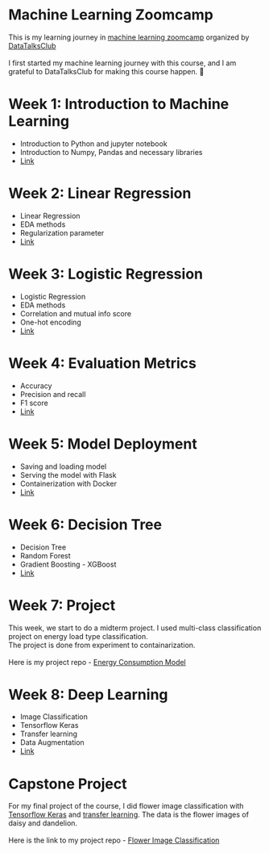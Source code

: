 # Machine Learning Zoomcamp
This is my learning journey in [machine learning zoomcamp](https://github.com/DataTalksClub/machine-learning-zoomcamp) organized by [DataTalksClub](https://datatalks.club/)
<br><br>
I first started my machine learning journey with this course, and I am grateful to DataTalksClub for making this course happen. 🥰

# Week 1: Introduction to Machine Learning
- Introduction to Python and jupyter notebook
- Introduction to Numpy, Pandas and necessary libraries
- [Link](Week1%20Introduction%20to%20machine%20learning)
# Week 2: Linear Regression
- Linear Regression
- EDA methods
- Regularization parameter
- [Link](Week2%20Linear%20Regression)
# Week 3: Logistic Regression
- Logistic Regression
- EDA methods
- Correlation and mutual info score
- One-hot encoding
- [Link](Week3Logistic%20Regression)
# Week 4: Evaluation Metrics
- Accuracy
- Precision and recall
- F1 score
- [Link](Week4%20Evaluation%20Metrics)
# Week 5: Model Deployment
- Saving and loading model
- Serving the model with Flask
- Containerization with Docker
- [Link](Week5%20Deployment)
# Week 6: Decision Tree
- Decision Tree
- Random Forest
- Gradient Boosting - XGBoost
- [Link](Week6%20Decision%20Tree)
# Week 7: Project
This week, we start to do a midterm project. I used multi-class classification project on energy load type classification.<br>
The project is done from experiment to containarization.<br><br>
Here is my project repo - [Energy Consumption Model](https://github.com/Hokfu/Energy-Consumption-Model)
# Week 8: Deep Learning
- Image Classification
- Tensorflow Keras
- Transfer learning
- Data Augmentation
- [Link](Week8%20Imagine%20Classification)
# Capstone Project
For my final project of the course, I did flower image classification with [Tensorflow Keras](https://www.tensorflow.org/guide/keras) and [transfer learning](https://en.wikipedia.org/wiki/Transfer_learning). The data is the flower images of daisy and dandelion.<br><br>
Here is the link to my project repo - [Flower Image Classification](https://github.com/Hokfu/Flower-image-classification)
